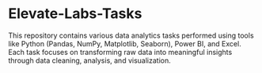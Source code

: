 # Elevate-Labs-Tasks
This repository contains various data analytics tasks performed using tools like Python (Pandas, NumPy, Matplotlib, Seaborn), Power BI, and Excel. Each task focuses on transforming raw data into meaningful insights through data cleaning, analysis, and visualization.
